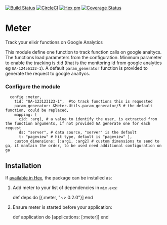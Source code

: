 [![Build Status](https://travis-ci.org/carlo-colombo/meter.svg?branch=master)](https://travis-ci.org/carlo-colombo/meter)
[![CircleCI](https://circleci.com/gh/carlo-colombo/meter.svg?style=svg)](https://circleci.com/gh/carlo-colombo/meter)
[![Hex.pm](https://img.shields.io/hexpm/v/meter.svg?style=flat-square)](https://hex.pm/packages/meter)
[![Coverage Status](https://coveralls.io/repos/github/carlo-colombo/meter/badge.svg?branch=master)](https://coveralls.io/github/carlo-colombo/meter?branch=master)


# Meter

  Track your elixir functions on Google Analytics

  This module define one function to track function calls on google analtycs. The functions load parameters from the configuration. Minimum parameter to enable the tracking is :tid (that is the monitoring id from google analytics eg ```UA-12456132-1```). A default ```param_generator``` function is provided to generate the request to google analtycs.

### Configure the module

      config :meter,
        tid: "UA-123123123-1",  #to track functions this is requested
        param_generator: &Meter.Utils.param_generator/5 # the default function, could be replaced,
        mapping: [
          cid: :arg1, # a value to identify the user, is extracted from the function arguments, if not provided GA generate one for each request
          ds: "server", # data source, "server" is the default
          t: "pageview" # hit type, default is "pageview" ],
        custom_dimensions: [:arg1, :arg2] # custom dimensions to send to ga, it mantain the order, to be used need additional configuration on ga

## Installation

If [available in Hex](https://hex.pm/docs/publish), the package can be installed as:

  1. Add meter to your list of dependencies in `mix.exs`:

        def deps do
          [{:meter, "~> 0.2.0"}]
        end

  2. Ensure meter is started before your application:

        def application do
          [applications: [:meter]]
        end

